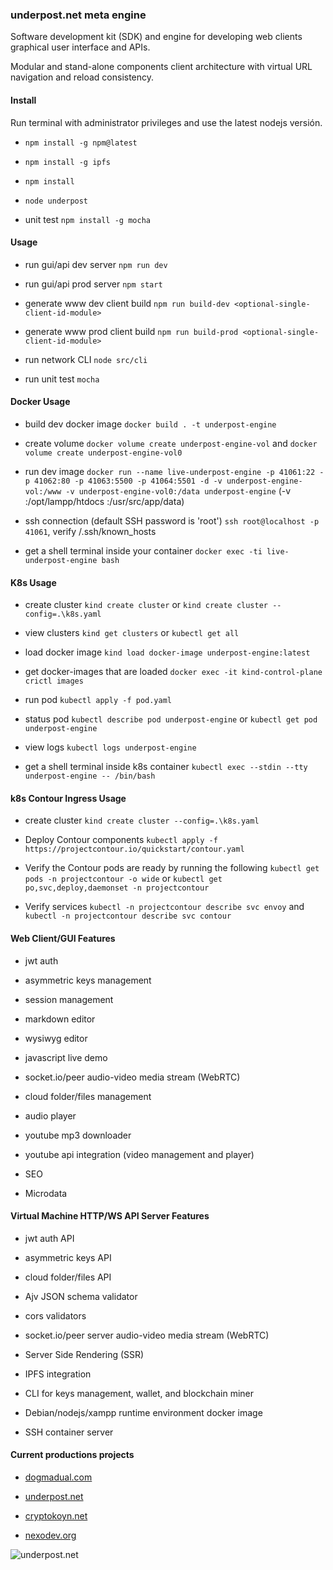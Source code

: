 ### underpost.net meta engine

Software development kit (SDK) and engine for developing web clients graphical user interface and APIs.

Modular and stand-alone components client architecture with virtual URL navigation and reload consistency.

#### Install

Run terminal with administrator privileges and use the latest nodejs versión.

- `npm install -g npm@latest`

- `npm install -g ipfs`

- `npm install`

- `node underpost`

- unit test `npm install -g mocha`

#### Usage

- run gui/api dev server `npm run dev`

- run gui/api prod server `npm start`

- generate www dev client build `npm run build-dev <optional-single-client-id-module>`

- generate www prod client build `npm run build-prod <optional-single-client-id-module>`

- run network CLI `node src/cli`

- run unit test `mocha`

#### Docker Usage

- build dev docker image `docker build . -t underpost-engine`

- create volume `docker volume create underpost-engine-vol` and `docker volume create underpost-engine-vol0`

- run dev image `docker run --name live-underpost-engine -p 41061:22 -p 41062:80 -p 41063:5500 -p 41064:5501 -d -v underpost-engine-vol:/www -v underpost-engine-vol0:/data underpost-engine` (-v :/opt/lampp/htdocs :/usr/src/app/data)

- ssh connection (default SSH password is 'root') `ssh root@localhost -p 41061`, verify /.ssh/known_hosts

- get a shell terminal inside your container `docker exec -ti live-underpost-engine bash`

#### K8s Usage

- create cluster `kind create cluster` or `kind create cluster --config=.\k8s.yaml`

- view clusters `kind get clusters` or `kubectl get all`

- load docker image `kind load docker-image underpost-engine:latest`

- get docker-images that are loaded `docker exec -it kind-control-plane crictl images`

- run pod `kubectl apply -f pod.yaml`

- status pod `kubectl describe pod underpost-engine` or `kubectl get pod underpost-engine`

- view logs `kubectl logs underpost-engine`

- get a shell terminal inside k8s container `kubectl exec --stdin --tty underpost-engine -- /bin/bash`

#### k8s Contour Ingress Usage

- create cluster `kind create cluster --config=.\k8s.yaml`

- Deploy Contour components `kubectl apply -f https://projectcontour.io/quickstart/contour.yaml`

- Verify the Contour pods are ready by running the following `kubectl get pods -n projectcontour -o wide` or `kubectl get po,svc,deploy,daemonset -n projectcontour`

- Verify services `kubectl -n projectcontour describe svc envoy` and `kubectl -n projectcontour describe svc contour`



 #### Web Client/GUI Features


- jwt auth


- asymmetric keys management

- session management

- markdown editor

- wysiwyg editor

- javascript live demo

- socket.io/peer audio-video media stream (WebRTC)

- cloud folder/files management

- audio player

- youtube mp3 downloader

- youtube api integration (video management and player)

- SEO

- Microdata

#### Virtual Machine HTTP/WS API Server Features

- jwt auth API

- asymmetric keys API

- cloud folder/files API

- Ajv JSON schema validator

- cors validators

- socket.io/peer server audio-video media stream (WebRTC)

- Server Side Rendering (SSR)

- IPFS integration

- CLI for keys management, wallet, and blockchain miner

- Debian/nodejs/xampp runtime environment docker image

- SSH container server

#### Current productions projects

- [dogmadual.com](https://www.dogmadual.com)

- [underpost.net](https://underpost.net)

- [cryptokoyn.net](https://www.cryptokoyn.net)

- [nexodev.org](https://www.nexodev.org)

![underpost.net](https://underpost.net/underpost-social.jpg)
